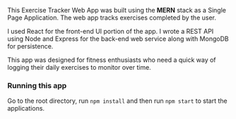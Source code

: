 This Exercise Tracker Web App was built using the **MERN** stack as a Single Page Application.
The web app tracks exercises completed by the user.

I used React for the front-end UI portion of the app. 
I wrote a REST API using Node and Express for the back-end web service along with MongoDB for persistence.

This app was designed for fitness enthusiasts who need a quick way of logging their daily exercises to monitor
over time.

### Running this app

Go to the root directory, run `npm install` and then run `npm start` to start the applications.
